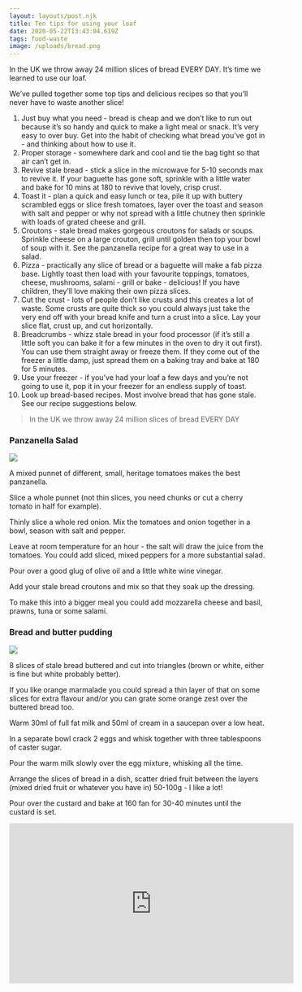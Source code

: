 ```yaml
---
layout: layouts/post.njk
title: Ten tips for using your loaf
date: 2020-05-22T13:43:04.619Z
tags: food-waste
image: /uploads/bread.png
---
```

In the UK we throw away 24 million slices of bread EVERY DAY. It’s time we learned to use our loaf.

We’ve pulled together some top tips and delicious recipes so that you’ll never have to waste another slice!

1. Just buy what you need - bread is cheap and we don’t like to run out because it’s so handy and quick to make a light meal or snack. It’s very easy to over buy. Get into the habit of checking what bread you’ve got in - and thinking about how to use it.
2. Proper storage - somewhere dark and cool and tie the bag tight so that air can’t get in.
3. Revive stale bread - stick a slice in the microwave for 5-10 seconds max to revive it. If your baguette has gone soft, sprinkle with a little water and bake for 10 mins at 180 to revive that lovely, crisp crust.
4. Toast it - plan a quick and easy lunch or tea, pile it up with buttery scrambled eggs or slice fresh tomatoes, layer over the toast and season with salt and pepper or why not spread with a little chutney then sprinkle with loads of grated cheese and grill.
5. Croutons - stale bread makes gorgeous croutons for salads or soups. Sprinkle cheese on a large crouton, grill until golden then top your bowl of soup with it. See the panzanella recipe for a great way to use in a salad.
6. Pizza - practically any slice of bread or a baguette will make a fab pizza base. Lightly toast then load with your favourite toppings, tomatoes, cheese, mushrooms, salami - grill or bake - delicious! If you have children, they’ll love making their own pizza slices.
7. Cut the crust - lots of people don’t like crusts and this creates a lot of waste. Some crusts are quite thick so you could always just take the very end off with your bread knife and turn a crust into a slice. Lay your slice flat, crust up, and cut horizontally.
8. Breadcrumbs - whizz stale bread in your food processor (if it’s still a little soft you can bake it for a few minutes in the oven to dry it out first). You can use them straight away or freeze them. If they come out of the freezer a little damp, just spread them on a baking tray and bake at 180 for 5 minutes.
9. Use your freezer - if you’ve had your loaf a few days and you’re not going to use it, pop it in your freezer for an endless supply of toast.
10. Look up bread-based recipes. Most involve bread that has gone stale. See our recipe suggestions below.

> In the UK we throw away 24 million slices of bread EVERY DAY

### **Panzanella Salad**

![](/uploads/08appe2-articlelarge.jpg)

A mixed punnet of different, small, heritage tomatoes makes the best panzanella.

Slice a whole punnet (not thin slices, you need chunks or cut a cherry tomato in half for example).

Thinly slice a whole red onion. Mix the tomatoes and onion together in a bowl, season with salt and pepper.

Leave at room temperature for an hour - the salt will draw the juice from the tomatoes. You could add sliced, mixed peppers for a more substantial salad.

Pour over a good glug of olive oil and a little white wine vinegar.

Add your stale bread croutons and mix so that they soak up the dressing.

To make this into a bigger meal you could add mozzarella cheese and basil, prawns, tuna or some salami.

### Bread and butter pudding

![](/uploads/letterbox_orange-bread-_-butter-pudding593.jpg)

8 slices of stale bread buttered and cut into triangles (brown or white, either is fine but white probably better).

If you like orange marmalade you could spread a thin layer of that on some slices for extra flavour and/or you can grate some orange zest over the buttered bread too.

Warm 30ml of full fat milk and 50ml of cream in a saucepan over a low heat.

In a separate bowl crack 2 eggs and whisk together with three tablespoons of caster sugar.

Pour the warm milk slowly over the egg mixture, whisking all the time.

Arrange the slices of bread in a dish, scatter dried fruit between the layers (mixed dried fruit or whatever you have in) 50-100g - I like a lot!

Pour over the custard and bake at 160 fan for 30-40 minutes until the custard is set.

<iframe width="560" height="315" src="https://www.youtube.com/embed/uBquLnG7S84" frameborder="0" allow="accelerometer; autoplay; encrypted-media; gyroscope; picture-in-picture" allowfullscreen></iframe>